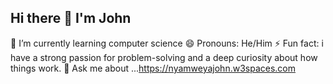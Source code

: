 ## Hi there 👋 I'm John
🌱 I’m currently learning computer science
😄 Pronouns: He/Him
⚡ Fun fact: i have a strong passion for problem-solving and a deep curiosity about how things work. 
💬 Ask me about ...https://nyamweyajohn.w3spaces.com
<!--
**WildJohn645/WildJohn645** is a ✨ _special_ ✨ repository because its `README.md` (this file) appears on your GitHub profile.

Here are some ideas to get you started:

- 🔭 I’m currently working on ...
- 
- 👯 I’m looking to collaborate on ...
- 🤔 I’m looking for help with ...
- 💬 Ask me about ...
- 📫 How to reach me: ...
- 
- 
-->
